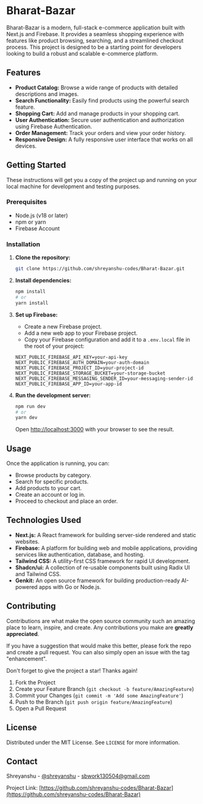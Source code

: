 # Bharat-Bazar

Bharat-Bazar is a modern, full-stack e-commerce application built with Next.js and Firebase. It provides a seamless shopping experience with features like product browsing, searching, and a streamlined checkout process. This project is designed to be a starting point for developers looking to build a robust and scalable e-commerce platform.

## Features

*   **Product Catalog:** Browse a wide range of products with detailed descriptions and images.
*   **Search Functionality:** Easily find products using the powerful search feature.
*   **Shopping Cart:** Add and manage products in your shopping cart.
*   **User Authentication:** Secure user authentication and authorization using Firebase Authentication.
*   **Order Management:** Track your orders and view your order history.
*   **Responsive Design:** A fully responsive user interface that works on all devices.

## Getting Started

These instructions will get you a copy of the project up and running on your local machine for development and testing purposes.

### Prerequisites

*   Node.js (v18 or later)
*   npm or yarn
*   Firebase Account

### Installation

1.  **Clone the repository:**

    ```bash
    git clone https://github.com/shreyanshu-codes/Bharat-Bazar.git
    ```

2.  **Install dependencies:**

    ```bash
    npm install
    # or
    yarn install
    ```

3.  **Set up Firebase:**

    *   Create a new Firebase project.
    *   Add a new web app to your Firebase project.
    *   Copy your Firebase configuration and add it to a `.env.local` file in the root of your project:

    ```
    NEXT_PUBLIC_FIREBASE_API_KEY=your-api-key
    NEXT_PUBLIC_FIREBASE_AUTH_DOMAIN=your-auth-domain
    NEXT_PUBLIC_FIREBASE_PROJECT_ID=your-project-id
    NEXT_PUBLIC_FIREBASE_STORAGE_BUCKET=your-storage-bucket
    NEXT_PUBLIC_FIREBASE_MESSAGING_SENDER_ID=your-messaging-sender-id
    NEXT_PUBLIC_FIREBASE_APP_ID=your-app-id
    ```

4.  **Run the development server:**

    ```bash
    npm run dev
    # or
    yarn dev
    ```

    Open [http://localhost:3000](http://localhost:3000) with your browser to see the result.

## Usage

Once the application is running, you can:

*   Browse products by category.
*   Search for specific products.
*   Add products to your cart.
*   Create an account or log in.
*   Proceed to checkout and place an order.

## Technologies Used

*   **Next.js:** A React framework for building server-side rendered and static websites.
*   **Firebase:** A platform for building web and mobile applications, providing services like authentication, database, and hosting.
*   **Tailwind CSS:** A utility-first CSS framework for rapid UI development.
*   **Shadcn/ui:** A collection of re-usable components built using Radix UI and Tailwind CSS.
*   **Genkit:** An open source framework for building production-ready AI-powered apps with Go or Node.js.

## Contributing

Contributions are what make the open source community such an amazing place to learn, inspire, and create. Any contributions you make are **greatly appreciated**.

If you have a suggestion that would make this better, please fork the repo and create a pull request. You can also simply open an issue with the tag "enhancement".

Don't forget to give the project a star! Thanks again!

1.  Fork the Project
2.  Create your Feature Branch (`git checkout -b feature/AmazingFeature`)
3.  Commit your Changes (`git commit -m 'Add some AmazingFeature'`)
4.  Push to the Branch (`git push origin feature/AmazingFeature`)
5.  Open a Pull Request

## License

Distributed under the MIT License. See `LICENSE` for more information.

## Contact

Shreyanshu - [@shreyanshu](https://twitter.com/shreyanshu) - sbwork130504@gmail.com

Project Link: [https://github.com/shreyanshu-codes/Bharat-Bazar](https://github.com/shreyanshu-codes/Bharat-Bazar)

